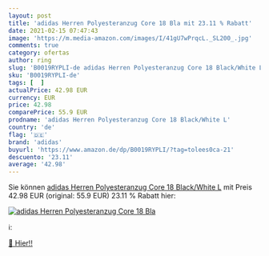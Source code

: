 ```yaml
---
layout: post
title: 'adidas Herren Polyesteranzug Core 18 Bla mit 23.11 % Rabatt'
date: 2021-02-15 07:47:43
image: 'https://m.media-amazon.com/images/I/41gU7wPrqcL._SL200_.jpg'
comments: true
category: ofertas
author: ring
slug: 'B0019RYPLI-de adidas Herren Polyesteranzug Core 18 Black/White L'
sku: 'B0019RYPLI-de'
tags: [  ]
actualPrice: 42.98 EUR
currency: EUR
price: 42.98
comparePrice: 55.9 EUR
prodname: 'adidas Herren Polyesteranzug Core 18 Black/White L'
country: 'de'
flag: '🇩🇪'
brand: 'adidas'
buyurl: 'https://www.amazon.de/dp/B0019RYPLI/?tag=tolees0ca-21'
descuento: '23.11'
average: '42.98'
---
```


Sie können [adidas Herren Polyesteranzug Core 18 Black/White L](https://www.amazon.de/dp/B0019RYPLI/?tag=tolees0ca-21) mit Preis 42.98 EUR (original: 55.9 EUR) 23.11 % Rabatt hier:

[![adidas Herren Polyesteranzug Core 18 Bla](https://m.media-amazon.com/images/I/41gU7wPrqcL._SL200_.jpg)](https://www.amazon.de/dp/B0019RYPLI/?tag=tolees0ca-21)

ℹ️:


[🛒 Hier!!](https://www.amazon.de/dp/B0019RYPLI/?tag=tolees0ca-21)

